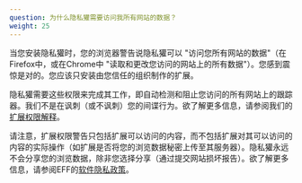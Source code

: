 ```yaml
---
question: 为什么隐私獾需要访问我所有网站的数据？
weight: 25
---
```


当您安装隐私獾时，您的浏览器警告说隐私獾可以 "访问您所有网站的数据"（在Firefox中，或在Chrome中 "读取和更改您访问的网站上的所有数据"）。您感到震惊是对的。您应该只安装由您信任的组织制作的扩展。

隐私獾需要这些权限来完成其工作，即自动检测和阻止您访问的所有网站上的跟踪器。我们不是在讽刺（或不讽刺）您的间谍行为。欲了解更多信息，请参阅我们的[扩展权限解释](https://github.com/EFForg/privacybadger/blob/master/doc/permissions.md)。

请注意，扩展权限警告只包括扩展可以访问的内容，而不包括扩展对其可以访问的内容的实际操作（如扩展是否将您的浏览数据秘密上传至其服务器）。隐私獾永远不会分享您的浏览数据，除非您选择分享（通过提交网站损坏报告）。欲了解更多信息，请参阅EFF的[软件隐私政策](https://www.eff.org/code/privacy/policy)。
